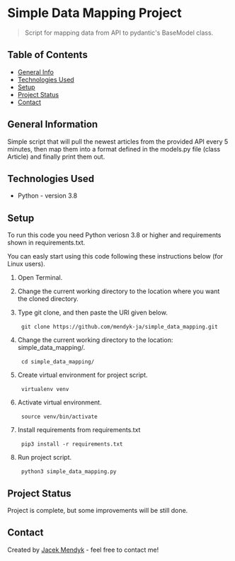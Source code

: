 # Simple Data Mapping Project
> Script for mapping data from API to pydantic's BaseModel class.

<!-- > Live demo [_here_](https://www.example.com). <!-- If you have the project hosted somewhere, include the link here. -->

## Table of Contents
* [General Info](#general-information)
* [Technologies Used](#technologies-used)
* [Setup](#setup)
* [Project Status](#project-status)
* [Contact](#contact)
<!-- * [License](#license) -->


## General Information
Simple script that will pull the newest articles from the provided API every 5 minutes,
then map them into a format defined in the models.py file (class Article)
and finally print them out. 


## Technologies Used
- Python - version 3.8


## Setup

To run this code you need Python veriosn 3.8 or higher and requirements shown in requirements.txt. 

You can easly start using this code following these instructions below (for Linux users).


1. Open Terminal.

2. Change the current working directory to the location where you want the cloned directory.

3. Type git clone, and then paste the URl given below.

 &nbsp; &nbsp; &nbsp; &nbsp; `git clone https://github.com/mendyk-ja/simple_data_mapping.git`
 
4. Change the current working directory to the location: simple_data_mapping/.

 &nbsp; &nbsp; &nbsp; &nbsp; `cd simple_data_mapping/`

5. Create virtual environment for project script.
 
 &nbsp; &nbsp; &nbsp; &nbsp; `virtualenv venv`
 
6. Activate virtual environment.
 
 &nbsp; &nbsp; &nbsp; &nbsp; `source venv/bin/activate`
 
7. Install requirements from requirements.txt
 
 &nbsp; &nbsp; &nbsp; &nbsp; `pip3 install -r requirements.txt`
 
8. Run project script.
 
 &nbsp; &nbsp; &nbsp; &nbsp; `python3 simple_data_mapping.py`

## Project Status
Project is complete, but some improvements will be still done.

## Contact
Created by [Jacek Mendyk](https://www.linkedin.com/in/jacekmendyk/) - feel free to contact me!


<!-- Optional -->
<!-- ## License -->
<!-- This project is open source and available under the [... License](). -->

<!-- You don't have to include all sections - just the one's relevant to your project -->
